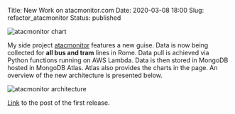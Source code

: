 Title: New Work on atacmonitor.com
Date: 2020-03-08 18:00
Slug: refactor_atacmonitor
Status: published

![atacmonitor chart]({static}/images/atacmonitor_chart.png)

My side project [atacmonitor](http://www.atacmonitor.com/) features a new guise. Data is now being collected for __all bus and tram__ lines in Rome. Data pull is achieved via Python functions running on AWS Lambda. Data is then stored in MongoDB hosted in MongoDB Atlas. Atlas also provides the charts in the page. An overview of the new architecture is presented below.

![atacmonitor architecture]({static}/images/atacmonitor_architecture_2.png)

[Link](http://www.marcosantoni.com/monitoring_bus_frequencies_in_rome.html) to the post of the first release.
